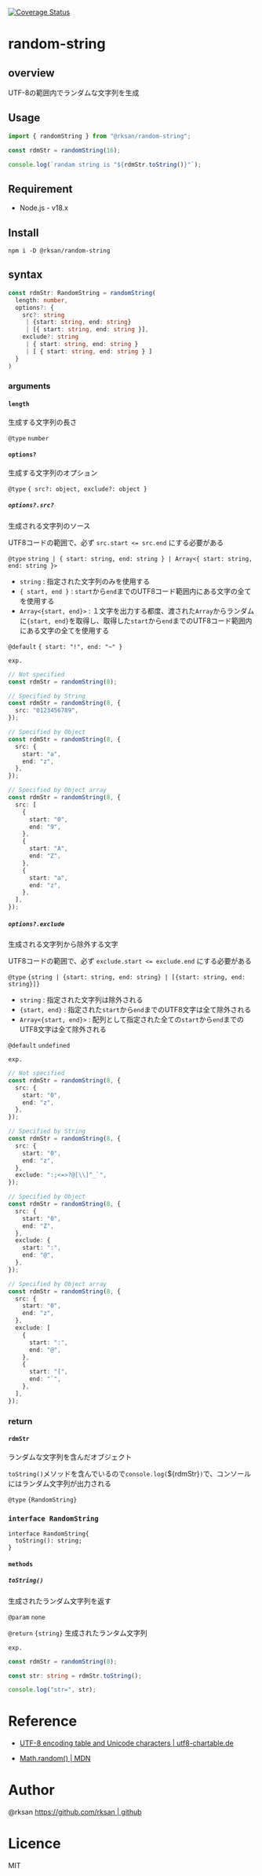 [![Coverage Status](https://coveralls.io/repos/github/rksan/random-string/badge.svg?branch=main)](https://coveralls.io/github/rksan/random-string?branch=main)

# random-string

## overview

UTF-8の範囲内でランダムな文字列を生成

## Usage

```javascript
import { randomString } from "@rksan/random-string";

const rdmStr = randomString(16);

console.log(`randam string is "${rdmStr.toString()}"`);
```

## Requirement

- Node.js - v18.x

## Install

```shell
npm i -D @rksan/random-string
```

## syntax

```typescript
const rdmStr: RandomString = randomString(
  length: number,
  options?: {
    src?: string
     | {start: string, end: string}
     | [{ start: string, end: string }],
    exclude?: string
     | { start: string, end: string }
     | [ { start: string, end: string } ]
  }
)
```

### arguments

#### `length`

生成する文字列の長さ

`@type` `number`

#### `options?`

生成する文字列のオプション

`@type` `{ src?: object, exclude?: object }`

##### `options?.src?`

生成される文字列のソース

UTF8コードの範囲で、必ず `src.start <= src.end` にする必要がある

`@type` `string | { start: string, end: string } | Array<{ start: string, end: string }>`

- `string` : 指定された文字列のみを使用する
- `{ start, end }` : `start`から`end`までのUTF8コード範囲内にある文字の全てを使用する
- `Array<{start, end}>` : １文字を出力する都度、渡された`Array`からランダムに`{start, end}`を取得し、取得した`start`から`end`までのUTF8コード範囲内にある文字の全てを使用する

`@default` `{ start: "!", end: "~" }`

`exp.`

```typescript
// Not specified
const rdmStr = randomString(8);

// Specified by String
const rdmStr = randomString(8, {
  src: "0123456789",
});

// Specified by Object
const rdmStr = randomString(8, {
  src: {
    start: "a",
    end: "z",
  },
});

// Specified by Object array
const rdmStr = randomString(8, {
  src: [
    {
      start: "0",
      end: "9",
    },
    {
      start: "A",
      end: "Z",
    },
    {
      start: "a",
      end: "z",
    },
  ],
});
```

##### `options?.exclude`

生成される文字列から除外する文字

UTF8コードの範囲で、必ず `exclude.start <= exclude.end` にする必要がある

`@type` `{string | {start: string, end: string} | [{start: string, end: string}]}`

- `string` : 指定された文字列は除外される
- `{start, end}` : 指定された`start`から`end`までのUTF8文字は全て除外される
- `Array<{start, end}>` : 配列として指定された全ての`start`から`end`までのUTF8文字は全て除外される

`@default` `undefined`

`exp.`

```typescript
// Not specified
const rdmStr = randomString(8, {
  src: {
    start: "0",
    end: "z",
  },
});

// Specified by String
const rdmStr = randomString(8, {
  src: {
    start: "0",
    end: "z",
  },
  exclude: ":;<=>?@[\\]^_`",
});

// Specified by Object
const rdmStr = randomString(8, {
  src: {
    start: "0",
    end: "Z",
  },
  exclude: {
    start: ":",
    end: "@",
  },
});

// Specified by Object array
const rdmStr = randomString(8, {
  src: {
    start: "0",
    end: "z",
  },
  exclude: [
    {
      start: ":",
      end: "@",
    },
    {
      start: "[",
      end: "`",
    },
  ],
});
```

### return

#### `rdmStr`

ランダムな文字列を含んだオブジェクト

`toString()`メソッドを含んでいるので`console.log(`${rdmStr}`)`で、コンソールにはランダム文字列が出力される

`@type` `{RandomString}`

### `interface RandomString`

```tpyescript
interface RandomString{
  toString(): string;
}
```

#### `methods`

##### `toString()`

生成されたランダム文字列を返す

`@param` `none`

`@return` `{string}` 生成されたランタム文字列

`exp.`

```typescript
const rdmStr = randomString(8);

const str: string = rdmStr.toString();

console.log("str=", str);
```

# Reference

- [UTF-8 encoding table and Unicode characters | utf8-chartable.de](https://www.utf8-chartable.de/)

- [Math.random() | MDN](https://developer.mozilla.org/ja/docs/Web/JavaScript/Reference/Global_Objects/Math/random)

# Author

@rksan [https://github.com/rksan | github](https://github.com/rksan)

# Licence

MIT
